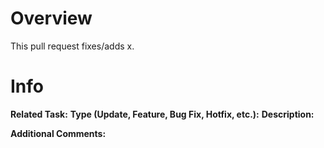 # Overview
This pull request fixes/adds x.


# Info
**Related Task:**
**Type (Update, Feature, Bug Fix, Hotfix, etc.):**
**Description:**


**Additional Comments:**
